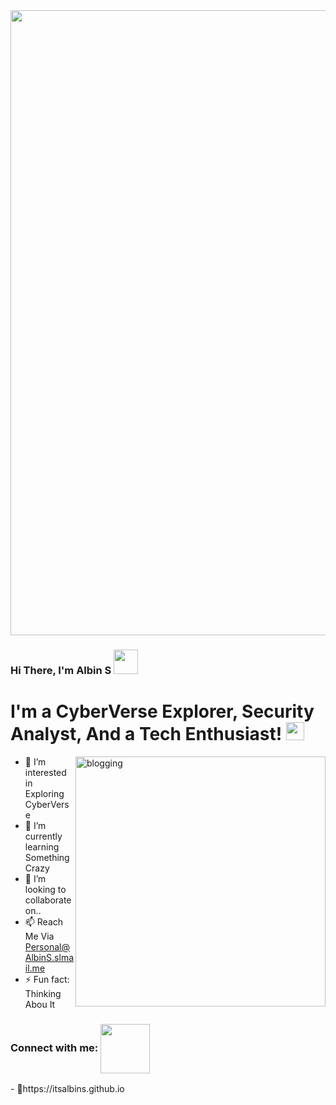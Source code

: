 <img align="center" src="https://user-images.githubusercontent.com/62502140/141346916-1f6a0b40-8f97-4f8d-9e80-5a12bf11dbf2.gif" width="1000px">


### Hi There, I'm Albin S <img src="https://github.com/TheDudeThatCode/TheDudeThatCode/blob/master/Assets/Hi.gif" width="39px"> 

# I'm a CyberVerse Explorer, Security Analyst, And a Tech Enthusiast! <img src="https://github.com/TheDudeThatCode/TheDudeThatCode/blob/master/Assets/hmm.gif" width="29px">

<img align="right" src="https://user-images.githubusercontent.com/97731157/149610660-97126214-d97c-4c08-ab7a-e10de2c3fcf3.png" alt="blogging" height="400" />

- 👀 I’m interested in Exploring CyberVerse
- 🌱 I’m currently learning Something Crazy
- 💞️ I’m looking to collaborate on..
- 📫 Reach Me Via Personal@AlbinS.slmail.me
- ⚡ Fun fact: Thinking Abou It
<h3 align="left">Connect with me: <img align="center" src="https://github.com/TheDudeThatCode/TheDudeThatCode/blob/master/Assets/Handshake.gif" width="79px"></h3>
- 🔭https://itsalbins.github.io
<!---
albinshiby/albinshiby is a ✨ special ✨ repository because its `README.md` (this file) appears on your GitHub profile.
You can click the Preview link to take a look at your changes.![blogging]

--->
